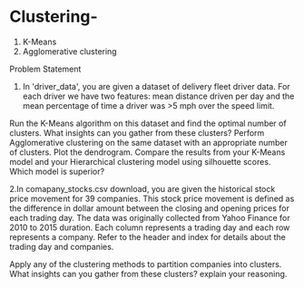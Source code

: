 # Clustering-
1. K-Means 
2. Agglomerative clustering

Problem Statement

1. In 'driver_data', you are given a dataset of delivery fleet driver data. For each driver we have two features: mean distance driven per day and the mean percentage of time a driver was >5 mph over the speed limit.

Run the K-Means algorithm on this dataset and find the optimal number of clusters. What insights can you gather from these clusters?
Perform Agglomerative clustering on the same dataset with an appropriate number of clusters. Plot the dendrogram.
Compare the results from your K-Means model and your Hierarchical clustering model using silhouette scores. Which model is superior?

2.In comapany_stocks.csv  download, you are given the historical stock price movement for 39 companies. This stock price movement is defined as the difference in dollar amount between the closing and opening prices for each trading day. The data was originally collected from Yahoo Finance for 2010 to 2015 duration. Each column represents a trading day and each row represents a company. Refer to the header and index for details about the trading day and companies.

Apply any of the clustering methods to partition companies into clusters. What insights can you gather from these clusters? explain your reasoning.
